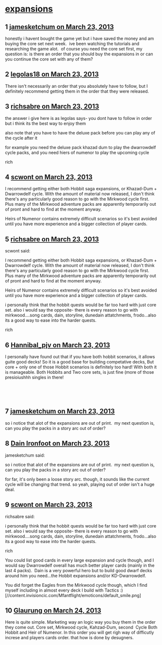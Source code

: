 # [expansions](https://community.fantasyflightgames.com/topic/81269-expansions/)

## 1 [jamesketchum on March 23, 2013](https://community.fantasyflightgames.com/topic/81269-expansions/?do=findComment&comment=777171)

honestly i havent bought the game yet but i have saved the money and am buying the core set next week.  ive been watching the tutorials and researching the game alot.  of course you need the core set first, my question is: is there an order that you should buy the expansions in or can you continue the core set with any of them?

## 2 [legolas18 on March 23, 2013](https://community.fantasyflightgames.com/topic/81269-expansions/?do=findComment&comment=777176)

There isn't necessarily an order that you absolutely have to follow, but I definitely recommend getting them in the order that they were released.  

## 3 [richsabre on March 23, 2013](https://community.fantasyflightgames.com/topic/81269-expansions/?do=findComment&comment=777216)

the answer i give here is as legolas says- you dont have to follow in order but i think its the best way to enjoy them

also note that you have to have the deluxe pack before you can play any of the cycle after it

for example you need the deluxe pack khazad dum to play the dwarrowdelf cycle packs, and you need hiers of numenor to play the upcoming cycle

rich

## 4 [scwont on March 23, 2013](https://community.fantasyflightgames.com/topic/81269-expansions/?do=findComment&comment=777232)

I recommend getting either both Hobbit saga expansions, or Khazad-Dum + Dwarrowdelf cycle. With the amount of material now released, I don't think there's any particularly good reason to go with the Mirkwood cycle first. Plus many of the Mirkwood adventure packs are apparently temporarily out of pront and hard to find at the moment anyway.

Heirs of Numenor contains extremely difficult scenarios so it's best avoided until you have more experience and a bigger collection of player cards.

## 5 [richsabre on March 23, 2013](https://community.fantasyflightgames.com/topic/81269-expansions/?do=findComment&comment=777236)

scwont said:

I recommend getting either both Hobbit saga expansions, or Khazad-Dum + Dwarrowdelf cycle. With the amount of material now released, I don't think there's any particularly good reason to go with the Mirkwood cycle first. Plus many of the Mirkwood adventure packs are apparently temporarily out of pront and hard to find at the moment anyway.

Heirs of Numenor contains extremely difficult scenarios so it's best avoided until you have more experience and a bigger collection of player cards.



i personally think that the hobbit quests would be far too hard with just core set. also i would say the opposite- there is every reason to go with mirkwood….song cards, dain, storyline, dunedain attatchments, frodo…also its a good way to ease into the harder quests.

rich

## 6 [Hannibal_pjv on March 23, 2013](https://community.fantasyflightgames.com/topic/81269-expansions/?do=findComment&comment=777273)

I personally have found out that if you have both hobbit scenarios, it allows guite good decks! So it is a good base for building competative decks, But core + only one of those Hobbit scenarios is definitely too hard! With both it is manageable. Both Hobbits and Two core sets, is just fine (more of those presioiushhh singles in there!

 

 

## 7 [jamesketchum on March 23, 2013](https://community.fantasyflightgames.com/topic/81269-expansions/?do=findComment&comment=777288)

so i notice that alot of the expansions are out of print.  my next question is, can you play the packs in a story arc out of order?

## 8 [Dain Ironfoot on March 23, 2013](https://community.fantasyflightgames.com/topic/81269-expansions/?do=findComment&comment=777290)

jamesketchum said:

so i notice that alot of the expansions are out of print.  my next question is, can you play the packs in a story arc out of order?



for far, it's only been a loose story arc. though, it sounds like the current cycle will be changing that trend. so yeah, playing out of order isn't a huge deal.

## 9 [scwont on March 23, 2013](https://community.fantasyflightgames.com/topic/81269-expansions/?do=findComment&comment=777313)

richsabre said:

i personally think that the hobbit quests would be far too hard with just core set. also i would say the opposite- there is every reason to go with mirkwood….song cards, dain, storyline, dunedain attatchments, frodo…also its a good way to ease into the harder quests.

rich



You could list good cards in every large expansion and cycle though, and I would say Dwarrowdelf overall has much better player cards (mainly in the last 4 packs).  Dain is a very powerful hero but to build good dwarf decks around him you need…the Hobbit expansions and/or KD-Dwarrowdelf.

You did forget the Eagles from the Mirkwood cycle though, which I find myself including in almost every deck I build with Tactics :) [//content.invisioncic.com/Mfantflight/emoticons/default_smile.png]

## 10 [Glaurung on March 24, 2013](https://community.fantasyflightgames.com/topic/81269-expansions/?do=findComment&comment=777409)

Here is quite simple. Marketing way an logic way you buy them in the order they come out. Core set, Mirkwood cycle, Kahzad-Dum, second  Cycle Both Hobbit and Heir of Numenor. In this order you will get righ way of difficutly increse and players cards order. that how is done by desugners.

